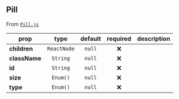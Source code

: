 
## Pill

From [`Pill.js`](Pill.js)



prop | type | default | required | description
---- | :----: | :-------: | :--------: | -----------
**children** | `ReactNode` | `null` | :x: | 
**className** | `String` | `null` | :x: | 
**id** | `String` | `null` | :x: | 
**size** | `Enum()` | `null` | :x: | 
**type** | `Enum()` | `null` | :x: | 




